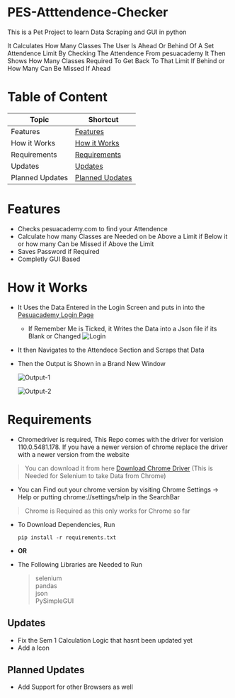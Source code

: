 # PES-Atttendence-Checker

This is a Pet Project to learn Data Scraping and GUI in python

It Calculates How Many Classes The User Is Ahead Or Behind Of A Set Attendence Limit By Checking The Attendence From pesuacademy
It Then Shows How Many Classes Required To Get Back To That Limit If Behind or How Many Can Be Missed If Ahead

# Table of Content


| Topic           	| Shortcut                              	|
|-----------------	|---------------------------------------	|
| Features        	|  [Features](#features)               	|
| How it Works    	|  [How it Works](#how-it-works)       	|
| Requirements    	|  [Requirements](#requirements)       	|
| Updates         	|  [Updates](#updates)                 	|
| Planned Updates 	|  [Planned Updates](#planned-updates) 	|


# Features

 - Checks pesuacademy.com to find your Attendence 
 - Calculate how many Classes are Needed on be Above a Limit if Below it or how many Can be Missed if Above the Limit
 - Saves Password if Required
 - Completly GUI Based
 
 
 # How it Works
 

 
  - It Uses the Data Entered in the Login Screen and puts in into the [Pesuacademy Login Page](https://www.pesuacademy.com/Academy/)
  
  
    - If Remember Me is Ticked, it Writes the Data into a Json file if its Blank or Changed
   ![Login](https://user-images.githubusercontent.com/97384467/214359706-ddaccf57-9e14-422a-ac32-44cf46ac0c8d.png)
  
  - It then Navigates to the Attendece Section and Scraps that Data
  - Then the Output is Shown in a Brand New Window


      ![Output-1](https://user-images.githubusercontent.com/97384467/214766064-663b0539-be47-4129-b7ed-2ee45d42c8da.png)
  
     ![Output-2](https://user-images.githubusercontent.com/97384467/213769918-46e540ca-e9c5-4e16-8dd6-1b20373bf41e.png)
 
  
 # Requirements
 
 - Chromedriver is required, This Repo comes with the driver for verision 110.0.5481.178. If you have a newer version of chrome replace the driver with a newer version from the website 
  >You can download it from here [Download Chrome Driver](https://chromedriver.chromium.org/downloads)  (This is Needed for Selenium to take Data from Chrome)
 - You can Find out your chrome version by visiting Chrome Settings -> Help or putting chrome://settings/help in the SearchBar
 >Chrome is Required as this only works for Chrome so far
 
 - To Download Dependencies, Run
    ```
    pip install -r requirements.txt
    ```
- <b>       OR      </b>
 
- The Following Libraries are Needed to Run
   > selenium <br>
   > pandas <br>
   > json <br>
   > PySimpleGUI <br>
 

## Updates

- Fix the Sem 1 Calculation Logic that hasnt been updated yet
 - Add a Icon

## Planned Updates
 - Add Support for other Browsers as well
